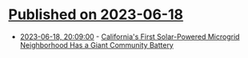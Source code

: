 # [Published on 2023-06-18](index.md)

* [2023-06-18, 20:09:00](https://hardware.slashdot.org/story/23/06/18/206226/californias-first-solar-powered-microgrid-neighborhood-has-a-giant-community-battery?utm_source=rss1.0mainlinkanon&utm_medium=feed) - [California's First Solar-Powered Microgrid Neighborhood Has a Giant Community Battery](https://hardware.slashdot.org/story/23/06/18/206226/californias-first-solar-powered-microgrid-neighborhood-has-a-giant-community-battery?utm_source=rss1.0mainlinkanon&utm_medium=feed)
